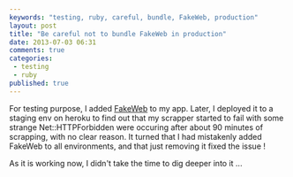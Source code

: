 ```yaml
---
keywords: "testing, ruby, careful, bundle, FakeWeb, production"
layout: post
title: "Be careful not to bundle FakeWeb in production"
date: 2013-07-03 06:31
comments: true
categories:
 - testing
 - ruby
published: true
---
```

For testing purpose, I added [FakeWeb](https://github.com/chrisk/fakeweb) to my app. Later, I deployed it to a staging env on heroku to find out that my scrapper started to fail with some strange Net::HTTPForbidden were occuring after about 90 minutes of scrapping, with no clear reason. It turned that I had mistakenly added FakeWeb to all environments, and that just removing it fixed the issue !

As it is working now, I didn't take the time to dig deeper into it ...

